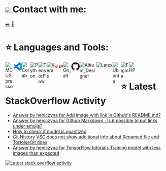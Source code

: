 # <img src="https://media.giphy.com/media/hvRJCLFzcasrR4ia7z/giphy.gif" width="25px"> Contact with me:
[✒️](mailto:chelmikk@o2.pl)
[📝](https://heniczyna.github.io/www_video_background_noise/)
<br>
# :star: Languages and Tools:
[<img align="left" alt="MCUXpresso" width="26px" src="https://mcuxpresso.nxp.com/static/icon/icon_ide.png" />][website_MCUXpresso]
[<img align="left" alt="Visual Studio Code" width="26px" src="https://raw.githubusercontent.com/github/explore/80688e429a7d4ef2fca1e82350fe8e3517d3494d/topics/visual-studio-code/visual-studio-code.png" />][website_vsc]
[<img align="left" alt="Colab" width="26px" src="https://colab.research.google.com/img/colab_favicon_256px.png" />][website_colab]
[<img align="left" alt="Python" width="26px" src="https://img.icons8.com/dusk/64/000000/python.png" />][website_python]
[<img align="left" alt="TensorFlow" width="26px" src="https://seeklogo.com/images/T/tensorflow-logo-02FCED4F98-seeklogo.com.png" />][website_tensorflow]
[<img align="left" alt="Keras" width="26px" src="https://upload.wikimedia.org/wikipedia/commons/thumb/a/ae/Keras_logo.svg/1200px-Keras_logo.svg.png" />][website_keras]
[<img align="left" alt="Git" width="26px" src="https://raw.githubusercontent.com/github/explore/80688e429a7d4ef2fca1e82350fe8e3517d3494d/topics/git/git.png" />][website_git]
[<img align="left" alt="Git_alt" width="26px" src="https://git-scm.com/images/logos/downloads/Git-Icon-1788C.png" />][website_git_alt]
[<img align="left" alt="GitHub" width="26px" src="https://raw.githubusercontent.com/github/explore/78df643247d429f6cc873026c0622819ad797942/topics/github/github.png" />][website_github]
[<img align="left" alt="Altium_Designer" width="52px" src="https://assets.website-files.com/5cd19234373c953dced9a059/5ce4072d367ffb442822f2d3_Logo%20Altium%20Designer.png" />][website_altium_designer]
[<img align="left" alt="Latex" width="52px" src="https://seeklogo.com/images/L/Latex-logo-5EAE2E278A-seeklogo.com.png" />][website_latex]
[<img align="left" alt="Ubuntu" width="26px" src="https://brandslogos.com/wp-content/uploads/images/large/ubuntu-logo.png" />][website_ubuntu]
[<img align="left" alt="Figma" width="26px" src="https://theme.zdassets.com/theme_assets/9325143/ec27c7adedf401a3bc21f3e389011dfad2caa67b.png" />][website_figma]
[<img align="left" alt="HP" width="26px" src="https://img.icons8.com/color/48/000000/hp.png" />][website_hp]
<br>
# :star: Latest StackOverflow Activity
<!-- STACKOVERFLOW:START -->
- [Answer by heniczyna for Add image with link in Github's README.md?](https://stackoverflow.com/questions/61071158/add-image-with-link-in-githubs-readme-md/69316036#69316036)
- [Answer by heniczyna for Github Markdown : Is it possible to put links under emojis?](https://stackoverflow.com/questions/48331389/github-markdown-is-it-possible-to-put-links-under-emojis/69297380#69297380)
- [How to check if model is quantized](https://stackoverflow.com/questions/67070662/how-to-check-if-model-is-quantized)
- [Git History VSC does not show additional info about Renamed file and TortoiseGit does](https://stackoverflow.com/questions/66313529/git-history-vsc-does-not-show-additional-info-about-renamed-file-and-tortoisegit)
- [Answer by heniczyna for TensorFlow tutorials Training model with less images than expected](https://stackoverflow.com/questions/61064717/tensorflow-tutorials-training-model-with-less-images-than-expected/62129706#62129706)
<!-- STACKOVERFLOW:END -->
[![Latest stack overflow activity](https://github.com/heniczyna/heniczyna/actions/workflows/stackoverflow.yml/badge.svg)](https://github.com/heniczyna/heniczyna/actions/workflows/stackoverflow.yml)

[website]: https://www.google.com/
[youtube]: https://www.youtube.com/
[website_MCUXpresso]: https://mcuxpresso.nxp.com/en/welcome
[website_vsc]: https://code.visualstudio.com/
[website_colab]: https://colab.research.google.com
[website_python]: https://www.python.org/
[website_tensorflow]: https://www.tensorflow.org/
[website_keras]: https://keras.io/
[website_git]: https://git-scm.com/
[website_git_alt]: https://git-scm.com/
[website_github]: https://github.com/
[website_altium_designer]: https://www.altium.com/altium-designer/
[website_latex]: https://www.latex-project.org/
[website_ubuntu]: https://ubuntu.com/
[website_figma]: https://www.figma.com//
[website_hp]: https://pl.wikipedia.org/wiki/Hewlett-Packard

<!--
Based on:
* https://www.youtube.com/watch?v=ECuqb5Tv9qI
* https://github.com/gautamkrishnar/blog-post-workflow

[:black_nib:](mailto:person@example.com)
[:memo:](https://www.google.com/)

[<img align="left" alt="google.com" width="22px" src="https://raw.githubusercontent.com/iconic/open-iconic/master/svg/globe.svg" />][website]
[<img align="left" alt="youtube.com" width="22px" src="https://cdn.jsdelivr.net/npm/simple-icons@v3/icons/youtube.svg" />][youtube]
-->
